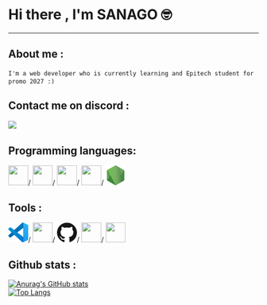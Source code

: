 # Hi there , I'm SANAGO 🤓
---
## About me :
```
I'm a web developer who is currently learning and Epitech student for promo 2027 :)
```
## Contact me on discord :
<img src="https://discord.c99.nl/widget/theme-4/707863977493004399.png">

## Programming languages:
<p>
<img src="https://pluspng.com/img-png/logo-javascript-png-javascript-tutorials-400.png" height=40 width=40>/
<img src="https://logodownload.org/wp-content/uploads/2016/10/html5-logo-8.png" height=40 width=40>/
<img src="https://cdn1.iconfinder.com/data/icons/logotypes/32/badge-css-3-512.png" height=40 width=40>/
<img src="https://sass-lang.com/assets/img/styleguide/seal-color-aef0354c.png" height=40 width=40>/
<img src="https://raw.githubusercontent.com/github/explore/master/topics/nodejs/nodejs.png" height=40 width=40>
</p>

## Tools :

<p>
<img src="https://raw.githubusercontent.com/github/explore/master/topics/visual-studio-code/visual-studio-code.png" height=40 width=40>/
<img src="https://visualstudio.microsoft.com/wp-content/uploads/2021/10/Product-Icon.svg" height=40 width=40>/
<img src="https://raw.githubusercontent.com/github/explore/master/topics/github/github.png" height=40 width=40>/
<img src="https://www.svgrepo.com/show/331488/mongodb.svg" height=40 width=40>/
<img src="https://logosandtypes.com/wp-content/uploads/2020/11/npm.svg" height=40 width=40>
</p>

## Github stats :
[![Anurag's GitHub stats](https://github-readme-stats.vercel.app/api?username=SANAGOdev&show_icons=true&theme=tokyonight)](https://github.com/anuraghazra/github-readme-stats)<br>
[![Top Langs](https://github-readme-stats.vercel.app/api/top-langs/?username=SANAGOdev&theme=tokyonight&layout=compact&langs_count=10)](https://github.com/anuraghazra/github-readme-stats)<br>
